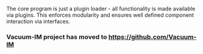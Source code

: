 The core program is just a plugin loader - all functionality is made available via plugins. This enforces modularity and ensures well defined component interaction via interfaces.<br>

<h3>Vacuum-IM project has moved to <a href='https://github.com/Vacuum-IM'>https://github.com/Vacuum-IM</a></h3>
